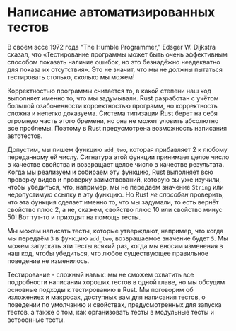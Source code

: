# Написание автоматизированных тестов

В своём эссе 1972 года “The Humble Programmer,” Edsger W. Dijkstra сказал, что «Тестирование программы может быть очень эффективным способом показать наличие ошибок, но это безнадёжно неадекватно для показа их отсутствия». Это не значит, что мы не должны пытаться тестировать столько, сколько мы можем!

Корректностью программы считается то, в какой степени наш код выполняет именно то, что мы задумывали. Rust разработан с учётом большой озабоченности корректностью программ, но корректность сложна и нелегко доказуема. Система типизации Rust берет на себя огромную часть этого бремени, но она не может уловить абсолютно все проблемы. Поэтому в Rust предусмотрена возможность написания автотестов.

Допустим, мы пишем функцию `add_two`, которая прибавляет 2 к любому переданному ей числу. Сигнатура этой функции принимает целое число в качестве свойства и возвращает целое число в качестве результата. Когда мы реализуем и собираем эту функцию, Rust выполняет всю проверку видов и проверку заимствований, которую вы уже изучили, чтобы убедиться, что, например, мы не передаём значение `String` или недопустимую ссылку в эту функцию. Но Rust *не способен* проверить, что эта функция сделает именно то, что мы задумали, то есть вернёт свойство плюс 2, а не, скажем, свойство плюс 10 или свойство минус 50! Вот тут-то и приходят на помощь тесты.

Мы можем написать тесты, которые утверждают, например, что когда мы передаём `3` в функцию `add_two`, возвращаемое значение будет `5`. Мы можем запускать эти тесты всякий раз, когда мы вносим изменения в наш код, чтобы убедиться, что любое существующее правильное поведение не изменилось.

Тестирование - сложный навык: мы не сможем охватить все подробности написания хороших тестов в одной главе, но мы обсудим основные подходы к тестированию в Rust. Мы поговорим об изложениех и макросах, доступных вам для написания тестов, о поведении по умолчанию и свойствах, предусмотренных для запуска тестов, а также о том, как организовать тесты в модульные тесты и встроенные тесты.
